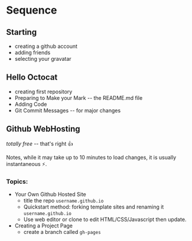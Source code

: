 Sequence
========

## Starting

- creating a github account
- adding friends
- selecting your gravatar

## Hello Octocat

- creating first repository
- Preparing to Make your Mark -- the README.md file
- Adding Code
- Git Commit Messages -- for major changes


## Github WebHosting

*totally free* -- that's right :thumbsup:

Notes, while it may take up to 10 minutes to load changes, it is usually instantaneous :zap:.

### Topics:

- Your Own Github Hosted Site 
  - title the repo `username.github.io`
  - Quickstart method: forking template sites and renaming it `username.github.io`
  - Use web editor or clone to edit HTML/CSS/Javascript then update.
- Creating a Project Page 
  - create a branch called `gh-pages`
